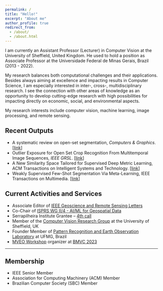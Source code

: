 ```yaml
---
permalink: /
title: "Hello!"
excerpt: "About me"
author_profile: true
redirect_from: 
  - /about/
  - /about.html
---
```


I am currently an Assistant Professor (Lecturer) in Computer Vision at the University of Sheffield, United Kingdom. He used to hold a position as Associate Professor at the Universidade Federal de Minas Gerais, Brazil (2013 - 2022).

My research balances both computational challenges and their applications. Besides always aiming at excellence and impacting results in Computer Science, I am especially interested in inter-, cross-, multidisciplinary research. I see the connection with other areas of knowledge as an opportunity to develop cutting-edge research with high possibilities for impacting directly on economic, social, and environmental aspects.

My research interests include computer vision, machine learning, image processing, and remote sensing.

Recent Outputs
------

* A systematic review on open-set segmentation, _Computers & Graphics_. [[link](https://doi.org/10.1016/j.cag.2023.06.026)]
* Outlier Exposure for Open Set Crop Recognition From Multitemporal Image Sequences, _IEEE GRSL_. [[link](https://doi.org/10.1109/LGRS.2023.3244532)]
* A New Similarity Space Tailored for Supervised Deep Metric Learning, ACM Transactions on Intelligent Systems and Technology. [[link](https://doi.org/10.1145/3559766)]
* Weakly Supervised Few-Shot Segmentation Via Meta-Learning, IEEE Transactions on Multimedia. [[link](https://doi.org/10.1109/TMM.2022.3162951)]

Current Activities and Services
------

* Associate Editor of [IEEE Geoscience and Remote Sensing Letters](https://ieeexplore.ieee.org/xpl/RecentIssue.jsp?punumber=8859)
* Co-Chair of [ISPRS WG II/4 - AI/ML for Geospatial Data](https://www2.isprs.org/commissions/comm2/wg4/)
* Serrapilheira Institute Grantee – [4th call](https://serrapilheira.org/en/pesquisadores/jefersson-dos-santos/)
* Member of the [Computer Vision Research Group](https://www.sheffield.ac.uk/dcs/research/groups/computer-vision) at the University of Sheffield, UK
* Founder Member of [Pattern Recognition and Earth Observation Laboratory](http://patreo.dcc.ufmg.br/) at UFMG, Brazil
* [MVEO Workshop](https://mveo.github.io/) organizer at [BMVC 2023](https://bmvc2023.org/)

---

Membership 
------
* IEEE Senior Member
* Association for Computing Machinery (ACM) Member
* Brazilian Computer Society (SBC) Member
